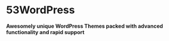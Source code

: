 # 53WordPress
**Awesomely unique WordPress Themes packed with advanced functionality and rapid support**
